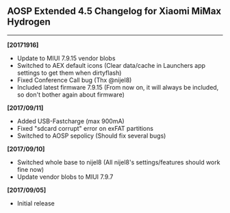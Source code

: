 ## AOSP Extended 4.5 Changelog for Xiaomi MiMax Hydrogen
---

**[20171916]**
- Update to MIUI 7.9.15 vendor blobs
- Switched to AEX default icons (Clear data/cache in Launchers app settings to get them when dirtyflash)
- Fixed Conference Call bug (Thx @nijel8)
- Included latest firmware 7.9.15 (From now on, it will always be included, so don't bother again about firmware)

**[2017/09/11]**
- Added USB-Fastcharge (max 900mA)  
- Fixed "sdcard corrupt" error on exFAT partitions
- Switched to AOSP sepolicy (Should fix several bugs)

**[2017/09/10]**
- Switched whole base to nijel8 (All nijel8's settings/features should work fine now)
- Update vendor blobs to MIUI 7.9.7

**[2017/09/05]**
- Initial release
